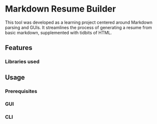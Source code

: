# Markdown Resume Builder
This tool was developed as a learning project centered around Markdown parsing and GUIs.
It streamlines the process of generating a resume from basic markdown, supplemented with tidbits of HTML.

## Features

### Libraries used

## Usage
### Prerequisites
### GUI
### CLI
